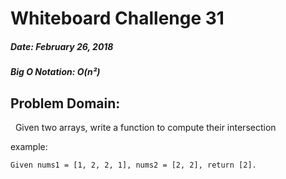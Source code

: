# Whiteboard Challenge 31
##### Date: February 26, 2018
##### Big O Notation: O(n²)
## Problem Domain:
&nbsp;
Given two arrays, write a function to compute their intersection

example: 
````
Given nums1 = [1, 2, 2, 1], nums2 = [2, 2], return [2].
````